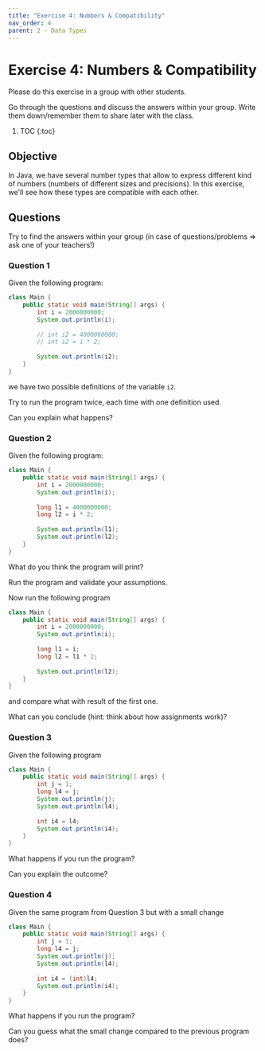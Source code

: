 ```yaml
---
title: "Exercise 4: Numbers & Compatibility"
nav_order: 4
parent: 2 - Data Types
---
```


# Exercise 4: Numbers & Compatibility
Please do this exercise in a group with other students.

Go through the questions and discuss the answers within your group.
Write them down/remember them to share later with the class.

1. TOC
{:toc}

## Objective
In Java, we have several number types that allow to express different kind of numbers (numbers of different sizes and precisions).
In this exercise, we'll see how these types are compatible with each other.

## Questions
Try to find the answers within your group (in case of questions/problems => ask one of your teachers!)

### Question 1
Given the following program:

```java
class Main {
    public static void main(String[] args) {
        int i = 2000000000;
        System.out.println(i);
        
        // int i2 = 4000000000;
        // int i2 = i * 2;
        
        System.out.println(i2);
    }
}
``` 

we have two possible definitions of the variable `i2`.

Try to run the program twice, each time with one definition used.

Can you explain what happens?

### Question 2
Given the following program:

```java
class Main {
    public static void main(String[] args) {
        int i = 2000000000;
        System.out.println(i);
        
        long l1 = 4000000000;
        long l2 = i * 2;
        
        System.out.println(l1);
        System.out.println(l2);
    }
}
```

What do you think the program will print?

Run the program and validate your assumptions.

Now run the following program

```java
class Main {
    public static void main(String[] args) {
        int i = 2000000000;
        System.out.println(i);
        
        long l1 = i;
        long l2 = l1 * 2;
        
        System.out.println(l2);
    }
}
```

and compare what with result of the first one.

What can you conclude (hint: think about how assignments work)?

### Question 3
Given the following program

```java
class Main {
    public static void main(String[] args) {
        int j = 1;
        long l4 = j;
        System.out.println(j);
        System.out.println(l4);
        
        int i4 = l4;
        System.out.println(i4);
    }
}
```

What happens if you run the program?

Can you explain the outcome?

### Question 4
Given the same program from Question 3 but with a small change

```java
class Main {
    public static void main(String[] args) {
        int j = 1;
        long l4 = j;
        System.out.println(j);
        System.out.println(l4);
        
        int i4 = (int)l4;
        System.out.println(i4);
    }
}
```

What happens if you run the program?

Can you guess what the small change compared to the previous program does?




